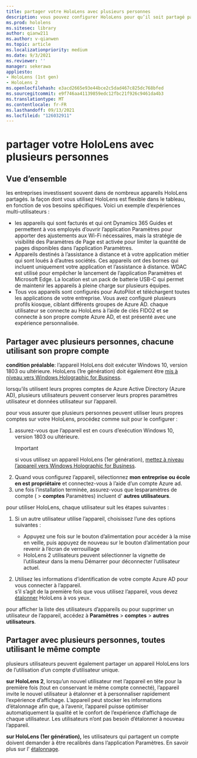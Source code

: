 ```yaml
---
title: partager votre HoloLens avec plusieurs personnes
description: vous pouvez configurer HoloLens pour qu’il soit partagé par plusieurs comptes Azure Active Directory ou par plusieurs utilisateurs qui utilisent un seul compte.
ms.prod: hololens
ms.sitesec: library
author: qianw211
ms.author: v-qianwen
ms.topic: article
ms.localizationpriority: medium
ms.date: 9/3/2021
ms.reviewer: ''
manager: sekerawa
appliesto:
- HoloLens (1st gen)
- HoloLens 2
ms.openlocfilehash: e3acd2665e93e44bce2c5dad467c825dc768bfed
ms.sourcegitcommit: e9f746aa41139859edc12fbc21f926c9461da4b3
ms.translationtype: MT
ms.contentlocale: fr-FR
ms.lasthandoff: 09/13/2021
ms.locfileid: "126032911"
---
```

# <a name="share-your-hololens-with-multiple-people"></a>partager votre HoloLens avec plusieurs personnes

## <a name="overview"></a>Vue d’ensemble
les entreprises investissent souvent dans de nombreux appareils HoloLens partagés. la façon dont vous utilisez HoloLens est flexible dans le tableau, en fonction de vos besoins spécifiques. Voici un exemple d’expériences multi-utilisateurs : 

- les appareils qui sont facturés et qui ont Dynamics 365 Guides et permettent à vos employés d’ouvrir l’application Paramètres pour apporter des ajustements aux Wi-Fi nécessaires, mais la stratégie de visibilité des Paramètres de Page est activée pour limiter la quantité de pages disponibles dans l’application Paramètres.
- Appareils destinés à l’assistance à distance et à votre application métier qui sont loués à d’autres sociétés. Ces appareils ont des bornes qui incluent uniquement votre application et l’assistance à distance. WDAC est utilisé pour empêcher le lancement de l’application Paramètres et Microsoft Edge. La location est un pack de batterie USB-C qui permet de maintenir les appareils à pleine charge sur plusieurs équipes.
- Tous vos appareils sont configurés pour AutoPilot et téléchargent toutes les applications de votre entreprise. Vous avez configuré plusieurs profils kiosque, ciblant différents groupes de Azure AD. chaque utilisateur se connecte au HoloLens à l’aide de clés FIDO2 et se connecte à son propre compte Azure AD, et est présenté avec une expérience personnalisée.



## <a name="share-with-multiple-people-each-using-their-own-account"></a>Partager avec plusieurs personnes, chacune utilisant son propre compte

**condition préalable**: l’appareil HoloLens doit exécuter Windows 10, version 1803 ou ultérieure.  HoloLens (1re génération) doit également être [mis à niveau vers Windows Holographic for Business](hololens-upgrade-enterprise.md).

lorsqu’ils utilisent leurs propres comptes de Azure Active Directory (Azure AD), plusieurs utilisateurs peuvent conserver leurs propres paramètres utilisateur et données utilisateur sur l’appareil.

pour vous assurer que plusieurs personnes peuvent utiliser leurs propres comptes sur votre HoloLens, procédez comme suit pour le configurer :

1. assurez-vous que l’appareil est en cours d’exécution Windows 10, version 1803 ou ultérieure.
   > [!IMPORTANT]
   > si vous utilisez un appareil HoloLens (1er génération), [mettez à niveau l’appareil vers Windows Holographic for Business](hololens1-upgrade-enterprise.md).
1. Quand vous configurez l’appareil, sélectionnez **mon entreprise ou école en est propriétaire** et connectez-vous à l’aide d’un compte Azure ad.
1. une fois l’installation terminée, assurez-vous que lesparamètres de compte (  >  **comptes** Paramètres) incluent d' **autres utilisateurs**.

pour utiliser HoloLens, chaque utilisateur suit les étapes suivantes :

1. Si un autre utilisateur utilise l’appareil, choisissez l’une des options suivantes :
   - Appuyez une fois sur le bouton d’alimentation pour accéder à la mise en veille, puis appuyez de nouveau sur le bouton d’alimentation pour revenir à l’écran de verrouillage
   - HoloLens 2 utilisateurs peuvent sélectionner la vignette de l’utilisateur dans la menu Démarrer pour déconnecter l’utilisateur actuel.

1. Utilisez les informations d’identification de votre compte Azure AD pour vous connecter à l’appareil.  
    s’il s’agit de la première fois que vous utilisez l’appareil, vous devez [étalonner](hololens-calibration.md) HoloLens à vos yeux.

pour afficher la liste des utilisateurs d’appareils ou pour supprimer un utilisateur de l’appareil, accédez à **Paramètres**  >  **comptes**  >  **autres utilisateurs**.

## <a name="share-with-multiple-people-all-using-the-same-account"></a>Partager avec plusieurs personnes, toutes utilisant le même compte

plusieurs utilisateurs peuvent également partager un appareil HoloLens lors de l’utilisation d’un compte d’utilisateur unique.

**sur HoloLens 2**, lorsqu’un nouvel utilisateur met l’appareil en tête pour la première fois (tout en conservant le même compte connecté), l’appareil invite le nouvel utilisateur à étalonner et à personnaliser rapidement l’expérience d’affichage. L’appareil peut stocker les informations d’étalonnage afin que, à l’avenir, l’appareil puisse optimiser automatiquement la qualité et le confort de l’expérience d’affichage de chaque utilisateur. Les utilisateurs n’ont pas besoin d’étalonner à nouveau l’appareil.

**sur HoloLens (1er génération),** les utilisateurs qui partagent un compte doivent demander à être recalibrés dans l’application Paramètres.  En savoir plus sur l' [étalonnage](hololens-calibration.md).